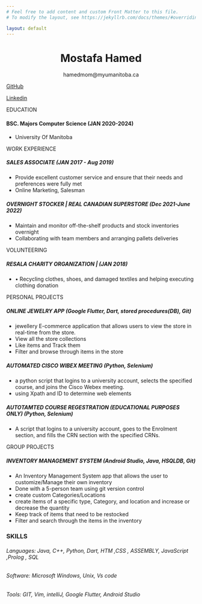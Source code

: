 ```yaml
---
# Feel free to add content and custom Front Matter to this file.
# To modify the layout, see https://jekyllrb.com/docs/themes/#overriding-theme-defaults

layout: default
---
```

# <center>Mostafa Hamed</center>  
<center> hamedmom@myumanitoba.ca </center>

[GitHub](https://github.com/Tellmore01)

[Linkedin](https://www.linkedin.com/in/mostafa-hamed)

EDUCATION    

#### BSC. Majors Computer Science         (JAN 2020-2024)
* University Of Manitoba
  
 WORK EXPERIENCE 
 
##### SALES ASSOCIATE     (JAN 2017 - Aug 2019)
*	Provide excellent customer service and ensure that their needs and preferences were fully met
*	Online Marketing, Salesman


##### OVERNIGHT STOCKER | REAL CANADIAN SUPERSTORE  (Dec 2021-June 2022)
*	Maintain and monitor off-the-shelf products and stock inventories overnight
*	Collaborating with team members and arranging pallets deliveries




VOLUNTEERING 

##### RESALA CHARITY ORGANIZATION |  (JAN 2018)
* •	Recycling clothes, shoes, and damaged textiles and helping executing clothing donation

PERSONAL PROJECTS
##### ONLINE JEWELRY APP (Google Flutter, Dart, stored procedures(DB), Git)

*	jewellery  E-commerce application that allows users to view the store in real-time from the store.
*	View all the store collections
*	Like items and Track them
*	Filter and browse through items in the store


##### AUTOMATED CISCO WIBEX MEETING (Python, Selenium)

*	a python script that logins to a university account, selects the specified course, and joins the Cisco Webex meeting.
*	using Xpath and ID to determine web elements


##### AUTOTAMTED COURSE REGESTRATION (EDUCATIONAL PURPOSES ONLY) (Python, Selenium)

* 	A script that logins to a university account, goes to the Enrolment section, and fills the CRN section with the specified CRNs.


GROUP PROJECTS

##### INVENTORY MANAGEMENT SYSTEM (Android Studio, Java, HSQLDB, Git)

*	An Inventory Management System app that allows the user to customize/Manage their own inventory
*	Done with a 5-person team using git version control
*	create custom Categories/Locations
*	create items of a specific type, Category, and location and increase or decrease the quantity
*	Keep track of items that need to be restocked
*	Filter and search through the items in the inventory


### SKILLS

###### Languages: Java, C++,  Python,  Dart, HTM  ,CSS , ASSEMBLY, JavaScript ,Prolog , SQL
###### Software: Microsoft Windows, Unix, Vs code

###### Tools: GIT, Vim,  intelliJ,  Google Flutter, Android Studio

